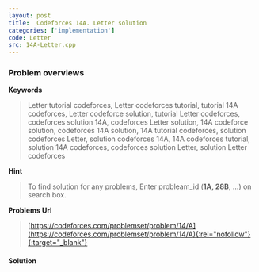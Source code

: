```yaml
---
layout: post
title:  Codeforces 14A. Letter solution
categories: ['implementation']
code: Letter
src: 14A-Letter.cpp
---
```

### **Problem overviews**

**Keywords**
> Letter tutorial codeforces, Letter codeforces tutorial, tutorial 14A codeforces, Letter codeforce solution, tutorial Letter codeforces, codeforces solution 14A, codeforces Letter solution, 14A codeforce solution, codeforces 14A solution, 14A tutorial codeforces, solution codeforces Letter, solution codeforces 14A, 14A codeforces tutorial, solution 14A codeforces, codeforces solution Letter, solution Letter codeforces

**Hint**
> To find solution for any problems, Enter probleam_id (**1A, 28B**, ...) on search box. 

**Problems Url**
> [https://codeforces.com/problemset/problem/14/A](https://codeforces.com/problemset/problem/14/A){:rel="nofollow"}{:target="_blank"}

#### **Solution**



